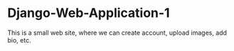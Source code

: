 # Django-Web-Application-1
This is a small web site, where we can create account, upload  images, add bio, etc.
